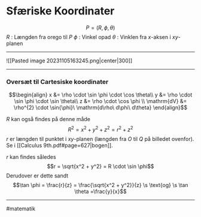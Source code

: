 # Sfæriske Koordinater

$$P = (R, \phi, \theta)$$
$R$ : Længden fra orego til $P$
$\phi$ : Vinkel opad 
$\theta$ : Vinklen fra $x$-aksen i $xy$-planen

---
![[Pasted image 20231105163245.png|center|300]]

---


### Oversæt til Cartesiske koordinater
$$\begin{align}
x &= \rho \cdot  \sin \phi \cdot \cos \theta\\
y &= \rho \cdot  \sin \phi \cdot \sin \theta\\
z &= \rho \cdot  \cos \phi \\
\mathrm{dV} &= \rho^{2} \cdot \sin{\phi}\ \mathrm{d\rho\ d\phi\ d\theta}
\end{align}$$

$R$ kan også findes på denne måde
$$R^2 = x^2 + y^2 + z^2 = r^2+z^2$$
$r$ er længden til punktet i $xy$-planen (længden fra $O$ til $Q$ på billedet ovenfor). Se i [[Calculus 9th.pdf#page=627|bogen]].

$r$ kan findes således
$$r = \sqrt{x^2 + y^2} = R \cdot  \sin \phi$$
Derudover er dette sandt
$$\tan \phi = \frac{r}{z} = \frac{\sqrt{x^2 + y^2}}{z} \s \text{og} \s \tan \theta =\frac{y}{x}$$

---
#matematik 